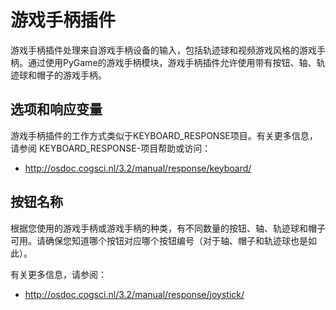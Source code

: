 # 游戏手柄插件

游戏手柄插件处理来自游戏手柄设备的输入，包括轨迹球和视频游戏风格的游戏手柄。通过使用PyGame的游戏手柄模块，游戏手柄插件允许使用带有按钮、轴、轨迹球和帽子的游戏手柄。

## 选项和响应变量

游戏手柄插件的工作方式类似于KEYBOARD_RESPONSE项目。有关更多信息，请参阅 KEYBOARD_RESPONSE-项目帮助或访问：

- <http://osdoc.cogsci.nl/3.2/manual/response/keyboard/>

## 按钮名称

根据您使用的游戏手柄或游戏手柄的种类，有不同数量的按钮、轴、轨迹球和帽子可用。请确保您知道哪个按钮对应哪个按钮编号（对于轴、帽子和轨迹球也是如此）。

有关更多信息，请参阅：

- <http://osdoc.cogsci.nl/3.2/manual/response/joystick/>